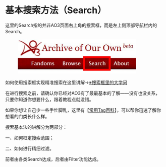 # 基本搜索方法（Search）

这里的Search指的并非AO3页面右上角的搜索框，而是左上侧顶部导航栏内的Search。

<figure><img src="../../.gitbook/assets/MEITU_20250609_142332505.jpg" alt="" width="375"><figcaption></figcaption></figure>

如何使用搜索框实现精准搜索在这里讲解→[※搜索框里的大学问](../sou-suo-kuang-zuo-bi-fa-xiang-jie.md)

在进行搜索之前，请确认你已经对AO3有了最最基本的了解——没有也没关系，只要你知道你想要什么，跟着教程点就没错。

如果你想让自己少一些手忙脚乱，这里有【[常用Tag百科](../chang-yong-tag-bai-ke.md)】，可以帮你迅速了解你想看的门类长什么样。

搜索基本法的讲解分为两部分：

一、如何框定搜索范围；

二、如何进行精细过滤。

前者由各类Search达成，后者由Filter功能达成。
